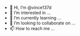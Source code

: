 - 👋 Hi, I’m @vince137d
- 👀 I’m interested in ...
- 🌱 I’m currently learning ...
- 💞️ I’m looking to collaborate on ...
- 📫 How to reach me ...

<!---
vince137d/vince137d is a ✨ special ✨ repository because its `README.md` (this file) appears on your GitHub profile.
You can click the Preview link to take a look at your changes.
--->
